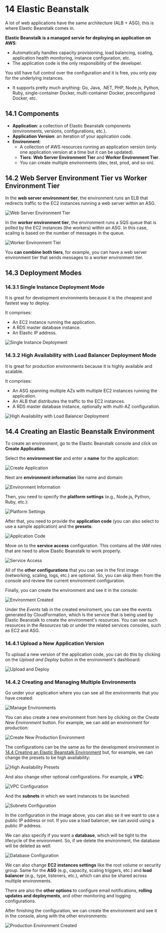 # 14 Elastic Beanstalk

A lot of web applications have the same architecture (ALB + ASG), this is where Elastic Beanstalk comes in.

**Elastic Beanstalk is a managed servie for deploying an application on AWS**:
- Automatically handles capacity provisioning, load balancing, scaling, application health monitoring, instance configuration, etc.
- The application code is the only responsibility of the developer.

You still have full control over the configuration and it is free, you only pay for the underlying instances.
- It supports pretty much anything: Go, Java, .NET, PHP, Node.js, Python, Ruby, single-container Docker, multi-container Docker, preconfigured Docker, etc.

## 14.1 Components

- **Application**: a collection of Elastic Beanstalk components (environments, versions, configurations, etc.).
- **Application Version**: an iteration of your application code.
- **Environment**:
    - A collection of AWS resources running an application version (only one application version at a time but it can be updated).
    - **Tiers**: **Web Server Environment Tier** and **Worker Environment Tier**.
    - You can create multiple environments (dev, test, prod, and so on).

## 14.2 Web Server Environment Tier vs Worker Environment Tier

In the **web server environment tier**, the environment runs an ELB that redirects traffic to the EC2 instances running a web server within an ASG.

![Web Server Environment Tier](/assets/aws-certified-developer-associate/eb_web_server_environment_tier.png "Web Server Environment Tier")

In the **worker environment tier**, the environment runs a SQS queue that is polled by the EC2 instances (the workers) within an ASG. In this case, scaling is based on the number of messages in the queue.

![Worker Environment Tier](/assets/aws-certified-developer-associate/eb_worker_environment_tier.png "Worker Environment Tier")

You **can combine both tiers**, for example, you can have a web server environment tier that sends messages to a worker environment tier.

## 14.3 Deployment Modes

### 14.3.1 Single Instance Deployment Mode

It is great for development environments because it is the cheapest and fastest way to deploy.

It comprises:
- An EC2 instance running the application.
- A RDS master database instance.
- An Elastic IP address.

![Single Instance Deployment](/assets/aws-certified-developer-associate/eb_single_instance_deployment.png "Single Instance Deployment")

### 14.3.2 High Availability with Load Balancer Deployment Mode

It is great for production environments because it is highly available and scalable.

It comprises:
- An ASG spanning multiple AZs with multiple EC2 instances running the application.
- An ALB that distributes the traffic to the EC2 instances.
- A RDS master database instance, optionally with multi-AZ configuration.

![High Availability with Load Balancer Deployment](/assets/aws-certified-developer-associate/eb_high_availability_with_load_balancer_deployment.png "High Availability with Load Balancer Deployment")

## 14.4 Creating an Elastic Beanstalk Environment

To create an environment, go to the Elastic Beanstalk console and click on **Create Application**.

Select the **environment tier** and enter a **name** for the application:

![Create Application](/assets/aws-certified-developer-associate/eb_create_application.png "Create Application")

Next are **environment information** like name and domain:

![Environment Information](/assets/aws-certified-developer-associate/eb_environment_information.png "Environment Information")

Then, you need to specify the **platform settings** (e.g., Node.js, Python, Ruby, etc.):

![Platform Settings](/assets/aws-certified-developer-associate/eb_platform_settings.png "Platform Settings")

After that, you need to provide the **application code** (you can also select to use a sample application) and the **presets**:

![Application Code](/assets/aws-certified-developer-associate/eb_application_code.png "Application Code")

Move on to the **service access** configuration. This contains all the IAM roles that are need to allow Elastic Beanstalk to work properly.

![Service Access](/assets/aws-certified-developer-associate/eb_service_access.png "Service Access")

All of the **other configurations** that you can see in the first image (networking, scaling, logs, etc.) are optional. So, you can skip them from the console and review the current environment configuration.

Finally, you can create the environment and see it in the console:

![Environment Created](/assets/aws-certified-developer-associate/eb_environment_created.png "Environment Created")

Under the *Events* tab in the created enviroment, you can see the events generated by CloudFormation, which is the service that is being used by Elastic Beanstalk to create the environment's resources. You can see such resources in the *Resources* tab or under the related services consoles, such as EC2 and ASG.

### 14.4.1 Upload a New Application Version

To upload a new version of the application code, you can do this by clicking on the *Upload and Deploy* button in the environment's dashboard:

![Upload and Deploy](/assets/aws-certified-developer-associate/eb_upload_and_deploy.png "Upload and Deploy")

### 14.4.2 Creating and Managing Multiple Environments

Go under your application where you can see all the environments that you have created:

![Manage Environments](/assets/aws-certified-developer-associate/eb_manage_environments.png "Manage Environments")

You can also create a new environment from here by clicking on the *Create New Environment* button. For example, we can add an environment for production:

![Create New Production Environment](/assets/aws-certified-developer-associate/eb_create_new_production_environment.png "Create New Production Environment")

The configurations can be the same as for the development environment in [14.4 Creating an Elastic Beanstalk Environment](#144-creating-an-elastic-beanstalk-environment) but, for example, we can change the presets to be high availability:

![High Availability Presets](/assets/aws-certified-developer-associate/eb_high_availability_presets.png "High Availability Presets")

And also change other optional configurations. For example, a **VPC**:

![VPC Configuration](/assets/aws-certified-developer-associate/eb_vpc_configuration.png "VPC Configuration")

And the **subnets** in which we want instances to be launched:

![Subnets Configuration](/assets/aws-certified-developer-associate/eb_subnets_configuration.png "Subnets Configuration")

In the configuration in the image above, you can also se it we want to use a public IP address or not. If you use a load balancer, we can avoid using a public IP address.

We can also specify if you want a **database**, which will be tight to the lifecycle of the environment. So, if we delete the environment, the database will be deleted as well.

![Database Configuration](/assets/aws-certified-developer-associate/eb_database_configuration.png "Database Configuration")

We can also change **EC2 instances settings** like the root volume or security group. Same for the **ASG** (e.g., capacity, scaling triggers, etc.) and **load balancer** (e.g., type, listeners, etc.), which can also be shared across multiple environments.

There are also the **other options** to configure email notifications, **rolling updates and deployments**, and other monitoring and logging configurations.

After finishing the configuration, we can create the environment and see it in the console, along with the other environments:

![Production Environment Created](/assets/aws-certified-developer-associate/eb_production_environment_created.png "Production Environment Created")